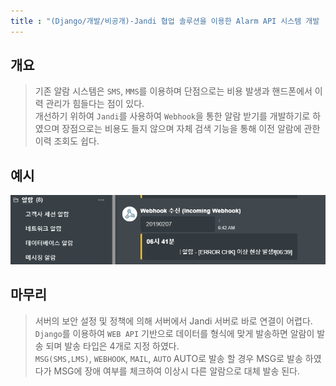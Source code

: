```yaml
---
title : "(Django/개발/비공개)-Jandi 협업 솔루션을 이용한 Alarm API 시스템 개발 (완료)"
---
```


## 개요
>기존 알람 시스템은 `SMS`, `MMS`를 이용하며 단점으로는 비용 발생과 핸드폰에서 이력 관리가 힘들다는 점이 있다.<br>개선하기 위하여 `Jandi`를 사용하여 `Webhook`을 통한 알람 받기를 개발하기로 하였으며 장점으로는 비용도 들지 않으며 자체 검색 기능을 통해 이전 알람에 관한 이력 조회도 쉽다.

## 예시
![예시](https://raw.githubusercontent.com/Tosi123/Tosi123.github.io/master/assets/image/jandi_webhook_ex.png?raw=true)

## 마무리
>서버의 보안 설정 및 정책에 의해 서버에서 Jandi 서버로 바로 연결이 어렵다.<br>`Django`를 이용하여 `WEB API` 기반으로 데이터를 형식에 맞게 발송하면 알람이 발송 되며 발송 타입은 4개로 지정 하였다.<br>`MSG(SMS,LMS)`, `WEBHOOK`, `MAIL`, `AUTO` AUTO로 발송 할 경우 MSG로 발송 하였다가 MSG에 장애 여부를 체크하여 이상시 다른 알람으로 대체 발송 된다.
